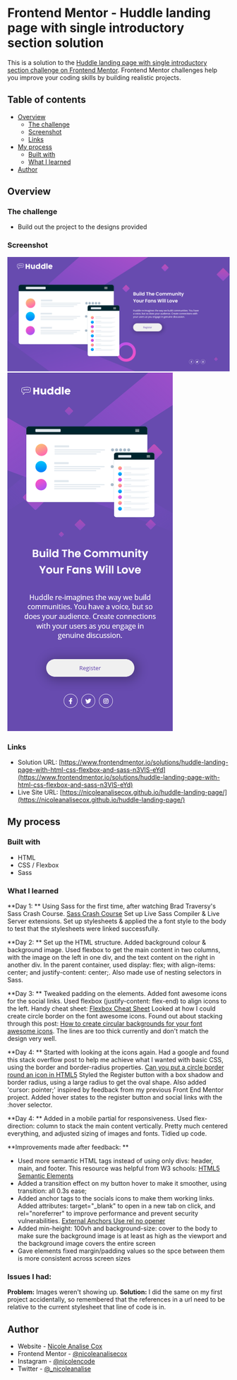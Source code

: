 # Frontend Mentor - Huddle landing page with single introductory section solution

This is a solution to the [Huddle landing page with single introductory section challenge on Frontend Mentor](https://www.frontendmentor.io/challenges/huddle-landing-page-with-a-single-introductory-section-B_2Wvxgi0). Frontend Mentor challenges help you improve your coding skills by building realistic projects. 

## Table of contents

- [Overview](#overview)
  - [The challenge](#the-challenge)
  - [Screenshot](#screenshot)
  - [Links](#links)
- [My process](#my-process)
  - [Built with](#built-with)
  - [What I learned](#what-i-learned)
- [Author](#author)


## Overview

### The challenge

- Build out the project to the designs provided

### Screenshot

![Desktop](screenshot-desktop.png)
![Mobile](screenshot-mobile.png)


### Links

- Solution URL: [https://www.frontendmentor.io/solutions/huddle-landing-page-with-html-css-flexbox-and-sass-n3VlS-eYd](https://www.frontendmentor.io/solutions/huddle-landing-page-with-html-css-flexbox-and-sass-n3VlS-eYd)
- Live Site URL: [https://nicoleanalisecox.github.io/huddle-landing-page/](https://nicoleanalisecox.github.io/huddle-landing-page/)

## My process

### Built with

- HTML
- CSS / Flexbox 
- Sass

### What I learned

**Day 1: **
Using Sass for the first time, after watching Brad Traversy's Sass Crash Course.  [Sass Crash Course](https://www.youtube.com/watch?v=nu5mdN2JIwM)
Set up Live Sass Compiler & Live Server extensions. Set up stylesheets & applied the a font style to the body to test that the stylesheets were linked successfully.

**Day 2: **
Set up the HTML structure. Added background colour & background image. 
Used flexbox to get the main content in two columns, with the image on the left in one div, and the text content on the right in another div. In the parent container, used display: flex; with align-items: center; and justify-content: center;.
Also made use of nesting selectors in Sass.

**Day 3: **
Tweaked padding on the elements. Added font awesome icons for the social links. 
Used flexbox (justify-content: flex-end) to align icons to the left. 
Handy cheat sheet: [Flexbox Cheat Sheet](https://flexbox.malven.co/)
Looked at how I could create circle border on the font awesome icons. Found out about stacking through this post: [How to create circular backgrounds for your font awesome icons](https://markheath.net/post/font-awesome-circle-background). The lines are too thick currently and don't match the design very well.

**Day 4: **
Started with looking at the icons again. Had a google and found this stack overflow post to help me achieve what I wanted with basic CSS, using the border and border-radius properties. 
[Can you put a circle border round an icon in HTML5](https://stackoverflow.com/questions/25309500/can-you-put-a-white-circled-border-around-a-icon-in-html5/25309638#25309638)
Styled the Register button with a box shadow and border radius, using a large radius to get the oval shape. Also added 'cursor: pointer;' inspired by feedback from my previous Front End Mentor project. 
Added hover states to the register button and social links with the :hover selector.

**Day 4: **
Added in a mobile partial for responsiveness. Used flex-direction: column to stack the main content vertically. Pretty much centered everything, and adjusted sizing of images and fonts. Tidied up code.

**Improvements made after feedback: **
- Used more semantic HTML tags instead of using only divs: header, main, and footer. This resource was helpful from W3 schools: [HTML5 Semantic Elements](https://www.w3schools.com/html/html5_semantic_elements.asp)
- Added a transition effect on my button hover to make it smoother, using transition: all 0.3s ease;
- Added anchor tags to the socials icons to make them working links. Added attributes: target="_blank" to open in a new tab on click, and rel="noreferrer" to improve performance and prevent security vulnerabilities. [External Anchors Use rel no opener](https://web.dev/external-anchors-use-rel-noopener/)
- Added min-height: 100vh and background-size: cover to the body to make sure the background image is at least as high as the viewport and the background image covers the entire screen
- Gave elements fixed margin/padding values so the spce between them is more consistent across screen sizes

### Issues I had:
**Problem:**
Images weren't showing up.
**Solution:**
I did the same on my first project accidentally, so remembered that the references in a url need to be relative to the current stylesheet that line of code is in. 

## Author

- Website - [Nicole Analise Cox](https://www.nicoleanalisecox.co.uk)
- Frontend Mentor - [@nicoleanalisecox](https://www.frontendmentor.io/profile/nicoleanalisecox)
- Instagram - [@nicolencode](https://www.instagram.com/nicolencode_)
- Twitter - [@_nicoleanalise](https://www.twitter.com/_nicoleanalise_)
